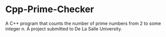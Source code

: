 # Cpp-Prime-Checker
A C++ program that counts the number of prime numbers from 2 to some integer n. A project submitted to De La Salle University.
